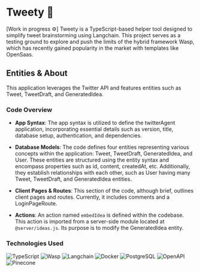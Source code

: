 # Tweety 🐤
[Work in progress ⚙️]
Tweety is a TypeScript-based helper tool designed to simplify tweet brainstorming using Langchain. This project serves as a testing ground to explore and push the limits of the hybrid framework Wasp, which has recently gained popularity in the market with templates like OpenSaas.

## Entities & About

This application leverages the Twitter API and features entities such as Tweet, TweetDraft, and GeneratedIdea.

### Code Overview

- **App Syntax**: The app syntax is utilized to define the twitterAgent application, incorporating essential details such as version, title, database setup, authentication, and dependencies.

- **Database Models**: The code defines four entities representing various concepts within the application: Tweet, TweetDraft, GeneratedIdea, and User. These entities are structured using the entity syntax and encompass properties such as id, content, createdAt, etc. Additionally, they establish relationships with each other, such as User having many Tweet, TweetDraft, and GeneratedIdea entities.

- **Client Pages & Routes**: This section of the code, although brief, outlines client pages and routes. Currently, it includes comments and a LoginPageRoute.

- **Actions**: An action named `embedIdea` is defined within the codebase. This action is imported from a server-side module located at `@server/ideas.js`. Its purpose is to modify the GeneratedIdea entity.

### Technologies Used

![TypeScript](https://img.shields.io/badge/-TypeScript-007ACC?logo=typescript&logoColor=white)
![Wasp](https://img.shields.io/badge/-Wasp-563D7C?logo=wasp&logoColor=white)
![Langchain](https://img.shields.io/badge/-Langchain-FFAC45?logoColor=white)
![Docker](https://img.shields.io/badge/-Docker-2496ED?logo=docker&logoColor=white)
![PostgreSQL](https://img.shields.io/badge/-PostgreSQL-336791?logo=postgresql&logoColor=white)
![OpenAPI](https://img.shields.io/badge/-OpenAPI-6C89B1?logo=openapi-initiative&logoColor=white)
![Pinecone](https://img.shields.io/badge/-Pinecone-00875A?logo=pinecone&logoColor=white)


